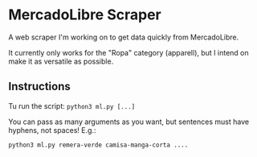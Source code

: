 # MercadoLibre Scraper
A web scraper I'm working on to get data quickly from MercadoLibre.

It currently only works for the "Ropa" category (apparell), but I intend on make it as versatile as possible.

## Instructions
Tu run the script:
`python3 ml.py [...]`

You can pass as many arguments as you want, but sentences must have hyphens, not spaces!
E.g.:
```
python3 ml.py remera-verde camisa-manga-corta ....
```
